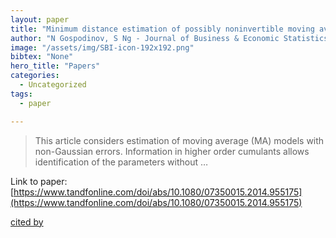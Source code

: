 ```yaml
---
layout: paper
title: "Minimum distance estimation of possibly noninvertible moving average models"
author: "N Gospodinov, S Ng - Journal of Business & Economic Statistics, 2015 - Taylor & Francis"
image: "/assets/img/SBI-icon-192x192.png"
bibtex: "None"
hero_title: "Papers"
categories:
  - Uncategorized
tags:
  - paper

---
```

>This article considers estimation of moving average (MA) models with non-Gaussian errors. Information in higher order cumulants allows identification of the parameters without …

Link to paper: [https://www.tandfonline.com/doi/abs/10.1080/07350015.2014.955175](https://www.tandfonline.com/doi/abs/10.1080/07350015.2014.955175)

[cited by](https://scholar.google.com/scholar?cites=1222613781435721019&as_sdt=2005&sciodt=0,5&hl=en&num=20)
